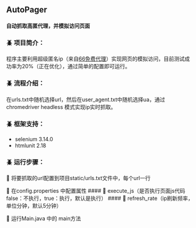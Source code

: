## AutoPager
#### 自动抓取高匿代理，并模拟访问页面

### :beetle: 项目简介： 
  程序主要利用超级匿名ip（来自[66免费代理](http://www.66ip.cn/)）实现网页的模拟访问，目前测试成功率为20%（正在优化），通过简单的配置即可运行。
  
### :beetle: 流程介绍：  
  在urls.txt中随机选择url，然后在user_agent.txt中随机选择ua，通过chromedriver headless 模式实现ip实时抓取。
### :beetle: 框架支持：
 - selenium 3.14.0
 - htmlunit 2.18
### :beetle: 运行步骤：

:pushpin: 将要抓取的url配置到项目static/urls.txt文件中，每个url一行

:pushpin: 在config.properties 中配置属性
    #### :bell: execute_js（是否执行页面js代码  false：不执行，true：执行，默认是执行）
    #### :bell: refresh_rate（ip刷新频率，单位分钟，默认5分钟）

:pushpin: 运行Main.java 中的 main方法


